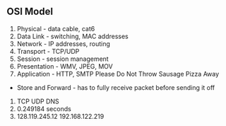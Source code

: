 ## OSI Model
1) Physical - data cable, cat6
2) Data Link - switching, MAC addresses
3) Network - IP addresses, routing
4) Transport - TCP/UDP
5) Session - session management
6) Presentation - WMV, JPEG, MOV
7) Application - HTTP, SMTP
Please Do Not Throw Sausage Pizza Away

- Store and Forward - has to fully receive packet before sending it off

1. TCP UDP DNS
2. 0.249184 seconds
3. 128.119.245.12 192.168.122.219
